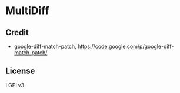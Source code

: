 # MultiDiff


## Credit
- google-diff-match-patch, https://code.google.com/p/google-diff-match-patch/


## License
LGPLv3
